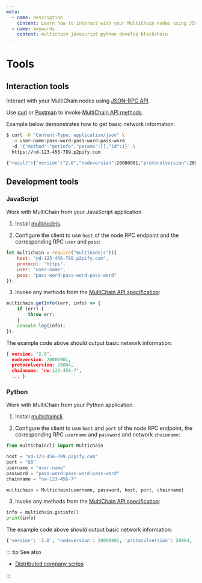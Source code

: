 ```yaml
---
meta:
  - name: description
    content: Learn how to interact with your MultiChain nodes using JSON-RPC API and how to developer a JavaScript or a Python application.
  - name: keywords
    content: multichain javascript python develop blockchain
---
```


# Tools

## Interaction tools

Interact with your MultiChain nodes using <a href="https://www.multichain.com/developers/json-rpc-api/" rel="nofollow">JSON-RPC API</a>.

Use <a href="https://curl.haxx.se" rel="nofollow">curl</a> or <a href="https://www.getpostman.com" rel="nofollow">Postman</a> to invoke <a href="https://www.multichain.com/developers/json-rpc-api/" rel="nofollow">MultiChain API methods</a>.

Example below demonstrates how to get basic network information:

``` sh
$ curl -H "Content-Type: application/json" \
  -u user-name:pass-word-pass-word-pass-word
  -d '{"method":"getinfo","params":[],"id":1}' \
  https://nd-123-456-789.p2pify.com

{"result":{"version":"2.0","nodeversion":20000901,"protocolversion":20004,"chainname":"nw-123-456-7", ...}
```

## Development tools

### JavaScript

Work with MultiChain from your JavaScript application.

1. Install <a href="https://github.com/sdec-brasil/multinodejs" rel="nofollow">multinodejs</a>.

2. Configure the client to use `host` of the node RPC endpoint and the corresponding RPC `user` and `pass`:

``` js
let multichain = require("multinodejs")({
    host: "nd-123-456-789.p2pify.com",
    protocol: "https",
    user: "user-name",
    pass: "pass-word-pass-word-pass-word"
});
```

3. Invoke any methods from the <a href="https://www.multichain.com/developers/json-rpc-api/" rel="nofollow">MultiChain API specification</a>:

``` js
multichain.getInfo((err, info) => {
    if (err) {
        throw err;
    }
    console.log(info);
});
```

The example code above should output basic network information:

``` json
{ version: '2.0',
  nodeversion: 20000901,
  protocolversion: 20004,
  chainname: 'nw-123-456-7',
  ... }
```

### Python

Work with MultiChain from your Python application.

1. Install <a href="https://github.com/chainstack/multichaincli" rel="nofollow">multichaincli</a>.

2. Configure the client to use `host` and `port` of the node RPC endpoint, the corresponding RPC `username` and `password` and network `chainname`:

``` python
from multichaincli import Multichain

host = "nd-123-456-789.p2pify.com"
port = "80"
username = "user-name"
password = "pass-word-pass-word-pass-word"
chainname = "nw-123-456-7"

multichain = Multichain(username, password, host, port, chainname)
```

3. Invoke any methods from the <a href="http://www.multichain.com/developers/json-rpc-api/" rel="nofollow">MultiChain API specification</a>:

``` python
info = multichain.getinfo()
print(info)
```

The example code above should output basic network information:

``` python
{'version': '2.0', 'nodeversion': 20000901, 'protocolversion': 20004, 'chainname': 'nw-123-456-7', ... }
```

::: tip See also

* [Distributed company scrips](/tutorials/multichain/distributed-company-scrips)

:::
